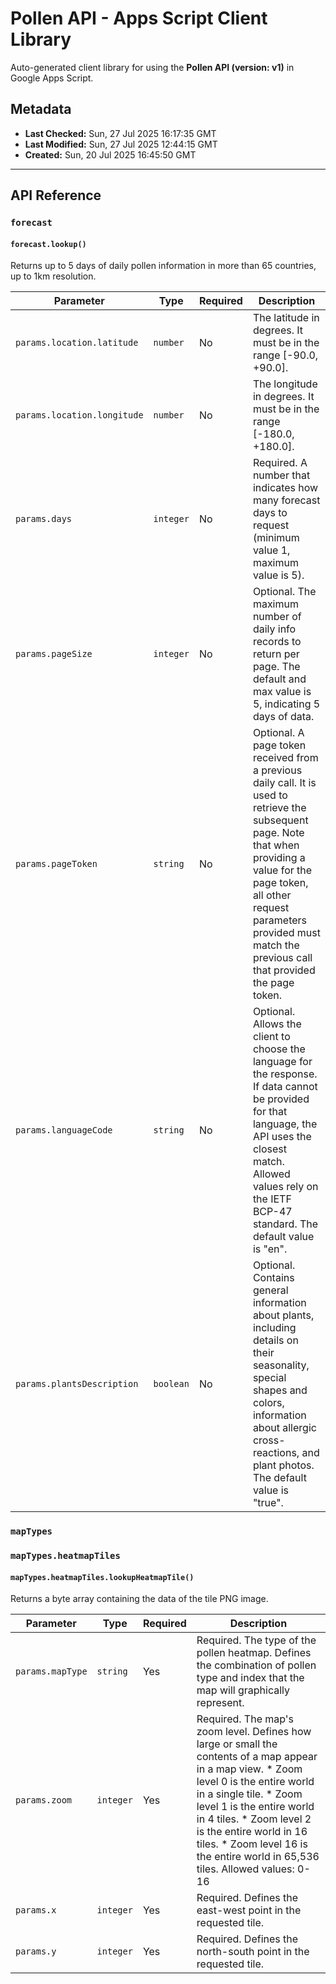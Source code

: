# Pollen API - Apps Script Client Library

Auto-generated client library for using the **Pollen API (version: v1)** in Google Apps Script.

## Metadata

- **Last Checked:** Sun, 27 Jul 2025 16:17:35 GMT
- **Last Modified:** Sun, 27 Jul 2025 12:44:15 GMT
- **Created:** Sun, 20 Jul 2025 16:45:50 GMT



---

## API Reference

### `forecast`

#### `forecast.lookup()`

Returns up to 5 days of daily pollen information in more than 65 countries, up to 1km resolution.

| Parameter | Type | Required | Description |
|---|---|---|---|
| `params.location.latitude` | `number` | No | The latitude in degrees. It must be in the range [-90.0, +90.0]. |
| `params.location.longitude` | `number` | No | The longitude in degrees. It must be in the range [-180.0, +180.0]. |
| `params.days` | `integer` | No | Required. A number that indicates how many forecast days to request (minimum value 1, maximum value is 5). |
| `params.pageSize` | `integer` | No | Optional. The maximum number of daily info records to return per page. The default and max value is 5, indicating 5 days of data. |
| `params.pageToken` | `string` | No | Optional. A page token received from a previous daily call. It is used to retrieve the subsequent page. Note that when providing a value for the page token, all other request parameters provided must match the previous call that provided the page token. |
| `params.languageCode` | `string` | No | Optional. Allows the client to choose the language for the response. If data cannot be provided for that language, the API uses the closest match. Allowed values rely on the IETF BCP-47 standard. The default value is "en". |
| `params.plantsDescription` | `boolean` | No | Optional. Contains general information about plants, including details on their seasonality, special shapes and colors, information about allergic cross-reactions, and plant photos. The default value is "true". |

### `mapTypes`

### `mapTypes.heatmapTiles`

#### `mapTypes.heatmapTiles.lookupHeatmapTile()`

Returns a byte array containing the data of the tile PNG image.

| Parameter | Type | Required | Description |
|---|---|---|---|
| `params.mapType` | `string` | Yes | Required. The type of the pollen heatmap. Defines the combination of pollen type and index that the map will graphically represent. |
| `params.zoom` | `integer` | Yes | Required. The map's zoom level. Defines how large or small the contents of a map appear in a map view. * Zoom level 0 is the entire world in a single tile. * Zoom level 1 is the entire world in 4 tiles. * Zoom level 2 is the entire world in 16 tiles. * Zoom level 16 is the entire world in 65,536 tiles. Allowed values: 0-16 |
| `params.x` | `integer` | Yes | Required. Defines the east-west point in the requested tile. |
| `params.y` | `integer` | Yes | Required. Defines the north-south point in the requested tile. |